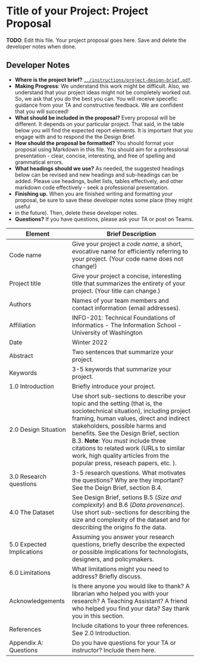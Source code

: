 # Title of your Project: Project Proposal 

**TODO**: Edit this file. Your project proposal goes here. Save and delete the developer notes when done.

## Developer Notes

* **Where is the project brief?**  [`../instructions/project-design-brief.pdf`](../instructions/project-design-brief.pdf).
* **Making Progress**: We understand this work might be difficult. Also, we understand that your project ideas might not be completely worked out. So, we ask that you do the best you can. You will receive specefic guidance from your TA and constructive feedback. We are confident that you will succeed! 
* **What should be included in the proposal?** Every proposal will be different. It depends on your particular project.  That said, in the table below you will find the expected report elements.  It is important that you engage with and to respond the the Design Brief. 
* **How should the proposal be formatted?** You should format your proposal using Markdown in this file. You should aim for a professional presentation - clear, concise, interesting, and free of spelling and grammatical errors. 
* **What headings should we use?** As needed, the suggested headings below can be revised and new headings and sub-headings can be added. Please use headings, bullet lists,  tables effectively, and other markdown code effectively - seek a professional presentation. 
* **Finishing up.** When you are finished writing and formatting your proposal, be sure to save these developer notes some place (they might useful
* in the future). Then, delete these developer notes.
* **Questions?** If you have questions, please ask your TA or post on Teams.

|Element | Brief Description|
|---------------| -----------------|
|Code name | Give your project a _code name_, a short, evocative name for efficiently referring to your project. (Your code name does not change!)| 
|Project title| Give your project a concise, interesting title that summarizes the entirety of your project. (Your title can change.) |
|Authors | Names of your team members and contact information (email addresses). |
|Affiliation |  INFO-201: Technical Foundations of Informatics - The Information School - University of Washington |
|Date | Winter 2022|
|Abstract | Two sentences that summarize your project. |
|Keywords | 3-5 keywords that summarize your project.|
|1.0 Introduction | Briefly introduce your project. |
|2.0 Design Situation | Use short sub-sections to describe your topic and the setting (that is, the sociotechnical situation), including project framing, human values, direct and indirect stakeholders, possible harms and benefits. See the Design Brief, section B.3. **Note**: You *must* include three citations to related work (URLs to similar work, high quality articles from the popular press, reseach papers, etc. ).  |
|3.0 Research questions | 3-5 research questions. What motivates the questions? Why are they important? See the Deign Brief, section B.4.|
|4.0 The Dataset | See Design Brief, setions B.5 (_Size and complexity_) and B.6 (_Data provenance_). Use short sub-sections for describing the size and complexity of the dataset and for describing the origins fo the data.|
|5.0 Expected Implications | Assuming you answer your research questions, briefly describe the expected or possible implications for technologists, designers, and policymakers.|
|6.0 Limitations | What limitations might you need to address? Briefly discuss.|
|Acknowledgements | Is there anyone you would like to thank? A librarian who helped you with your research? A Teaching Assistant? A friend who helped you find your data? Say thank you in this section.|
|References | Include citations to your three references. See 2.0 Introduction. |
|Appendix A: Questions| Do you have questions for your TA or instructor?  Include them here.|
